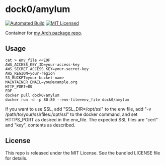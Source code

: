 dock0/amylum
=======

[![Automated Build](http://img.shields.io/badge/automated-build-green.svg)](https://hub.docker.com/r/dock0/amylum/)
[![MIT Licensed](http://img.shields.io/badge/license-MIT-green.svg)](https://tldrlegal.com/license/mit-license)

Container for [my Arch package repo](https://github.com/amylum/server).

## Usage

```
cat > env_file <<EOF
AWS_ACCESS_KEY_ID=your-access-key
AWS_SECRET_ACCESS_KEY=your-secret-key
AWS_REGION=your-region
S3_BUCKET=your-bucket-name
MAINTAINER_EMAIL=you@example.org
HTTP_PORT=80
EOF
docker pull dock0/amylum
docker run -d -p 80:80 --env-file=env_file dock0/amylum
```

If you want to use SSL, add "SSL_DIR=/opt/ssl" to the env file, add "-v /path/to/your/ssl/files:/opt/ssl" to the docker command, and set HTTPS_PORT as desired in the env_file. The expected SSL files are "cert" and "key", contents as described.

## License

This repo is released under the MIT License. See the bundled LICENSE file for details.

